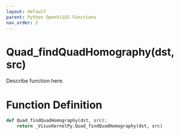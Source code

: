 ```yaml
---
layout: default
parent: Python OpenViSUS Functions
nav_order: 2
---
```


# Quad_findQuadHomography(dst, src)

Describe function here.

# Function Definition

```python
def Quad_findQuadHomography(dst, src):
    return _VisusKernelPy.Quad_findQuadHomography(dst, src)

```